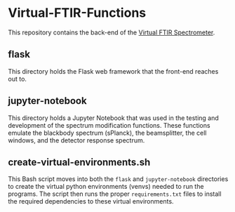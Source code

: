 # Virtual-FTIR-Functions

This repository contains the back-end of the [Virtual FTIR Spectrometer](https://github.com/RastonLab/Virtual-FTIR-Spectrometer).

## flask

This directory holds the Flask web framework that the front-end reaches out to.

## jupyter-notebook

This directory holds a Jupyter Notebook that was used in the testing and development of the spectrum modification functions. These functions emulate the blackbody spectrum (sPlanck), the beamsplitter, the cell windows, and the detector response spectrum.

## create-virtual-environments.sh

This Bash script moves into both the `flask` and `jupyter-notebook` directories to create the virtual python environments (venvs) needed to run the programs. The script then runs the proper `requirements.txt` files to install the required dependencies to these virtual environments.

